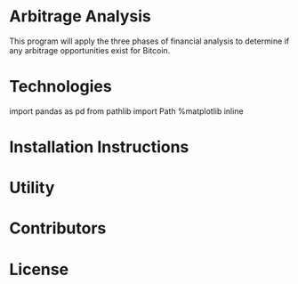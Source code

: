 # Arbitrage Analysis
This program will apply the three phases of financial analysis to determine if any arbitrage opportunities exist for Bitcoin.

# Technologies
import pandas as pd
from pathlib import Path
%matplotlib inline

# Installation Instructions

# Utility

# Contributors

# License
